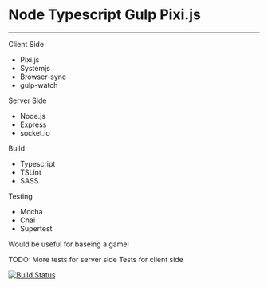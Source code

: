 # Node Typescript Gulp Pixi.js
-------------------

Client Side
* Pixi.js
* Systemjs
* Browser-sync
* gulp-watch

Server Side
* Node.js
* Express
* socket.io

Build
* Typescript
* TSLint
* SASS

Testing
* Mocha
* Chai
* Supertest

Would be useful for baseing a game!

TODO:
More tests for server side
Tests for client side

[![Build Status](https://travis-ci.org/lordmat0/Node-TypeScript-Gulp-Pixi.JS-Example.svg?branch=master)](https://travis-ci.org/lordmat0/Node-TypeScript-Gulp-Pixi.JS-Example)
